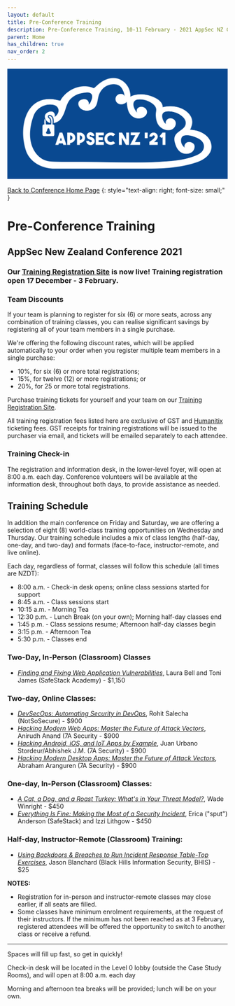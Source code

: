```yaml
---
layout: default
title: Pre-Conference Training
description: Pre-Conference Training, 10-11 February - 2021 AppSec NZ Conference
parent: Home
has_children: true
nav_order: 2
---
```


[![Web Banner](/assets/images/Event_Banner_Graphic.png)](index.md)   

[Back to Conference Home Page](index.md)
{: style="text-align: right; font-size: small;" }

# Pre-Conference Training

## AppSec New Zealand Conference 2021

### Our [Training Registration Site](https://events.humanitix.com/appsecnz-training) is now live! Training registration open 17 December - 3 February.


### Team Discounts

If your team is planning to register for six (6) or more seats, across any combination of training classes, you can realise significant savings by registering all of your team members in a single purchase. 

We're offering the following discount rates, which will be applied automatically to your order when you register multiple team members in a single purchase:

* 10%, for six (6) or more total registrations;
* 15%, for twelve (12) or more registrations; or
* 20%, for 25 or more total registrations.

Purchase training tickets for yourself and your team on our [Training Registration Site](https://events.humanitix.com/appsecnz-training). 

All training registration fees listed here are exclusive of GST and [Humanitix](https://humanitix.com/nz/) ticketing fees. GST receipts for training registrations will be issued to the purchaser via email, and tickets will be emailed separately to each attendee.


### Training Check-in

The registration and information desk, in the lower-level foyer, will open at 8:00 a.m. each day. Conference volunteers will be available at the information desk, throughout both days, to provide assistance as needed.

## Training Schedule

In addition the main conference on Friday and Saturday, we are offering a selection of eight (8) world-class training opportunities on Wednesday and Thursday. Our training schedule includes a mix of class lengths (half-day, one-day, and two-day) and formats (face-to-face, instructor-remote, and live online).

Each day, regardless of format, classes will follow this schedule (all times are NZDT):

* 8:00 a.m.  - Check-in desk opens; online class sessions started for support
* 8:45 a.m.  - Class sessions start
* 10:15 a.m. - Morning Tea
* 12:30 p.m. - Lunch Break (on your own); Morning half-day classes end
* 1:45 p.m.  - Class sessions resume; Afternoon half-day classes begin
* 3:15 p.m.  - Afternoon Tea
* 5:30 p.m.  - Classes end

### Two-Day, In-Person (Classroom) Classes

* *[Finding and Fixing Web Application Vulnerabilities](secure_coding.md)*, Laura Bell and Toni James (SafeStack Academy) - $1,150

### Two-day, Online Classes:

* *[DevSecOps: Automating Security in DevOps](dev_sec_ops.md)*, Rohit Salecha (NotSoSecure) - $900
* *[Hacking Modern Web Apps: Master the Future of Attack Vectors](hacking_web_apps.md)*, Anirudh Anand (7A Security - $900
* *[Hacking Android, iOS, and IoT Apps by Example](hacking_mobile_apps.md)*, Juan Urbano Stordeur/Abhishek J.M. (7A Security) - $900
* *[Hacking Modern Desktop Apps: Master the Future of Attack Vectors](hacking_desktop_apps.md)*, Abraham Aranguren (7A Security) - $900

### One-day, In-Person (Classroom) Classes:

* *[A Cat, a Dog, and a Roast Turkey: What's in Your Threat Model?](threat_modelling.md)*, Wade Winright - $450
* *[Everything Is Fine: Making the Most of a Security Incident](incident_response.md)*, Erica ("sput") Anderson (SafeStack) and Izzi Lithgow - $450

### Half-day, Instructor-Remote (Classroom) Training:

* *[Using Backdoors & Breaches to Run Incident Response Table-Top Exercises](backdoors.md)*, Jason Blanchard (Black Hills Information Security, BHIS) - $25

**NOTES:** 

* Registration for in-person and instructor-remote classes may close earlier, if all seats are filled. 
* Some classes have minimum enrolment requirements, at the request of their instructors. If the minimum has not been reached as at 3 February, registered attendees will be offered the opportunity to switch to another class or receive a refund.

-------------

Spaces will fill up fast, so get in quickly!

Check-in desk will be located in the Level 0 lobby (outside the Case Study Rooms), and will open at 8:00 a.m. each day

Morning and afternoon tea breaks will be provided; lunch will be on your own.

